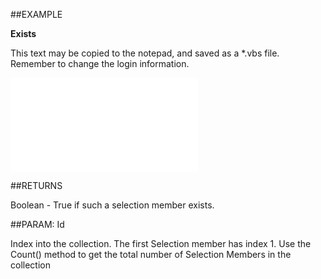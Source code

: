 

##EXAMPLE

**Exists**

This text may be copied to the notepad, and saved as a *.vbs file. Remember to change the login information.

![](../../Examples/vbs/SOSelectionMembers.Exists.vbs.txt)




##RETURNS

Boolean - True if such a selection member exists.





##PARAM: Id

Index into the collection. The first Selection member has index 1. Use the Count() method to get the total number of Selection Members in the collection



